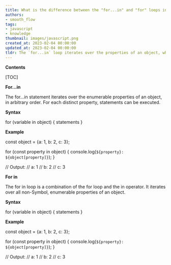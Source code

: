 ```yaml
---
title: What is the difference between the "for...in" and "for" loops in javascript?
authors:
- smooth_flow
tags:
- javascript
- knowledge
thumbnail: images/javascript.png
created_at: 2023-02-04 00:00:00
updated_at: 2023-02-04 00:00:00
tldr: The `for...in` loop iterates over the properties of an object, while the `for in` loop iterates over the values of an array or object.
---
```


**Contents**

[TOC]

**For...in**

The for...in statement iterates over the enumerable properties of an object, in arbitrary order. For each distinct property, statements can be executed.

**Syntax**

for (variable in object) {
  statements
}

**Example**

const object = {a: 1, b: 2, c: 3};

for (const property in object) {
  console.log(`${property}: ${object[property]}`);
}

// Output:
// a: 1
// b: 2
// c: 3

**For in**

The for in loop is a combination of the for loop and the in operator. It iterates over all non-Symbol, enumerable properties of an object.

**Syntax**

for (variable in object) {
  statements
}

**Example**

const object = {a: 1, b: 2, c: 3};

for (const property in object) {
  console.log(`${property}: ${object[property]}`);
}

// Output:
// a: 1
// b: 2
// c: 3

